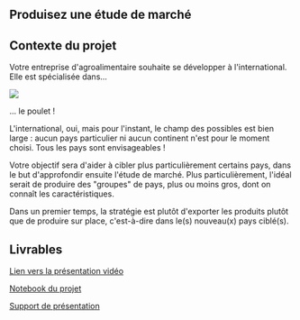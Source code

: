 ## Produisez une étude de marché

## Contexte du projet

Votre entreprise d'agroalimentaire souhaite se développer à l'international. Elle est spécialisée dans...

<img src="https://github.com/jeremy-vangansberg/jeremy-vangansberg.github.io/blob/master/images/p5-image.jpeg?raw=true"/>

... le poulet !

L'international, oui, mais pour l'instant, le champ des possibles est bien large : aucun pays particulier ni aucun continent n'est pour le moment choisi. Tous les pays sont envisageables !

Votre objectif sera d'aider à cibler plus particulièrement certains pays, dans le but d'approfondir ensuite l'étude de marché. Plus particulièrement, l'idéal serait de produire des "groupes" de pays, plus ou moins gros, dont on connaît les caractéristiques.

Dans un premier temps, la stratégie est plutôt d'exporter les produits plutôt que de produire sur place, c'est-à-dire dans le(s) nouveau(x) pays ciblé(s).

## Livrables

[Lien vers la présentation vidéo](https://youtu.be/B2s7mTaq8yQ)

[Notebook du projet](https://nbviewer.org/github/jeremy-vangansberg/jeremy-vangansberg.github.io/blob/master/notebooks/da_p5.ipynb)

[Support de présentation](pdf/da_p5.pdf)
